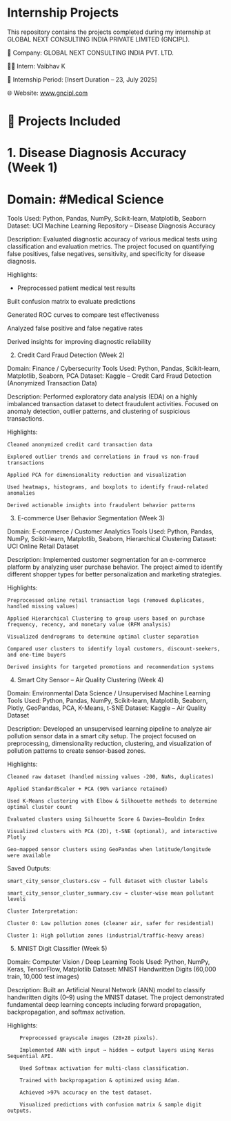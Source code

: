 # Internship Projects

This repository contains the projects completed during my internship at GLOBAL NEXT CONSULTING INDIA PRIVATE LIMITED (GNCIPL).

🏢 Company: GLOBAL NEXT CONSULTING INDIA PVT. LTD.

🧑‍💻 Intern: Vaibhav K

📅 Internship Period: [Insert Duration – 23, July 2025]

🌐 Website: www.gncipl.com

# 📁 Projects Included
# 1. Disease Diagnosis Accuracy (Week 1)

# Domain: #Medical Science
Tools Used: Python, Pandas, NumPy, Scikit-learn, Matplotlib, Seaborn
Dataset: UCI Machine Learning Repository – Disease Diagnosis Accuracy

Description:
Evaluated diagnostic accuracy of various medical tests using classification and evaluation metrics. The project focused on quantifying false positives, false negatives, sensitivity, and specificity for disease diagnosis.

Highlights:

- Preprocessed patient medical test results

Built confusion matrix to evaluate predictions

Generated ROC curves to compare test effectiveness

Analyzed false positive and false negative rates

Derived insights for improving diagnostic reliability

2. Credit Card Fraud Detection (Week 2)

Domain: Finance / Cybersecurity
Tools Used: Python, Pandas, Scikit-learn, Matplotlib, Seaborn, PCA
Dataset: Kaggle – Credit Card Fraud Detection (Anonymized Transaction Data)

Description:
Performed exploratory data analysis (EDA) on a highly imbalanced transaction dataset to detect fraudulent activities. Focused on anomaly detection, outlier patterns, and clustering of suspicious transactions.

Highlights:

    Cleaned anonymized credit card transaction data
    
    Explored outlier trends and correlations in fraud vs non-fraud transactions
    
    Applied PCA for dimensionality reduction and visualization
    
    Used heatmaps, histograms, and boxplots to identify fraud-related anomalies
    
    Derived actionable insights into fraudulent behavior patterns

3. E-commerce User Behavior Segmentation (Week 3)

Domain: E-commerce / Customer Analytics
Tools Used: Python, Pandas, NumPy, Scikit-learn, Matplotlib, Seaborn, Hierarchical Clustering
Dataset: UCI Online Retail Dataset

Description:
Implemented customer segmentation for an e-commerce platform by analyzing user purchase behavior. The project aimed to identify different shopper types for better personalization and marketing strategies.

Highlights:

    Preprocessed online retail transaction logs (removed duplicates, handled missing values)
    
    Applied Hierarchical Clustering to group users based on purchase frequency, recency, and monetary value (RFM analysis)
    
    Visualized dendrograms to determine optimal cluster separation
    
    Compared user clusters to identify loyal customers, discount-seekers, and one-time buyers
    
    Derived insights for targeted promotions and recommendation systems

4. Smart City Sensor – Air Quality Clustering (Week 4)

Domain: Environmental Data Science / Unsupervised Machine Learning
Tools Used: Python, Pandas, NumPy, Scikit-learn, Matplotlib, Seaborn, Plotly, GeoPandas, PCA, K-Means, t-SNE
Dataset: Kaggle – Air Quality Dataset

Description:
Developed an unsupervised learning pipeline to analyze air pollution sensor data in a smart city setup. The project focused on preprocessing, dimensionality reduction, clustering, and visualization of pollution patterns to create sensor-based zones.

Highlights:

    Cleaned raw dataset (handled missing values -200, NaNs, duplicates)
    
    Applied StandardScaler + PCA (90% variance retained)
    
    Used K-Means clustering with Elbow & Silhouette methods to determine optimal cluster count
    
    Evaluated clusters using Silhouette Score & Davies–Bouldin Index
    
    Visualized clusters with PCA (2D), t-SNE (optional), and interactive Plotly
    
    Geo-mapped sensor clusters using GeoPandas when latitude/longitude were available

  Saved Outputs:

    smart_city_sensor_clusters.csv → full dataset with cluster labels
    
    smart_city_sensor_cluster_summary.csv → cluster-wise mean pollutant levels
    
    Cluster Interpretation:
    
    Cluster 0: Low pollution zones (cleaner air, safer for residential)
    
    Cluster 1: High pollution zones (industrial/traffic-heavy areas)

5. MNIST Digit Classifier (Week 5)

Domain: Computer Vision / Deep Learning
Tools Used: Python, NumPy, Keras, TensorFlow, Matplotlib
Dataset: MNIST Handwritten Digits (60,000 train, 10,000 test images)

Description:
Built an Artificial Neural Network (ANN) model to classify handwritten digits (0–9) using the MNIST dataset. The project demonstrated fundamental deep learning concepts including forward propagation, backpropagation, and softmax activation.

Highlights:

        Preprocessed grayscale images (28×28 pixels).
        
        Implemented ANN with input → hidden → output layers using Keras Sequential API.
        
        Used Softmax activation for multi-class classification.
        
        Trained with backpropagation & optimized using Adam.
        
        Achieved >97% accuracy on the test dataset.
        
        Visualized predictions with confusion matrix & sample digit outputs.
